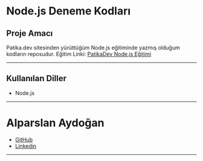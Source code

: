 
# Node.js Deneme Kodları
## Proje Amacı
Patika.dev sitesinden yürüttüğüm Node.js eğitiminde yazmış olduğum kodların reposudur.
Eğitim Linki: [PatikaDev Node.js Eğitimi](https://app.patika.dev/courses/nodejs)
*** 

## Kullanılan Diller
- Node.js
***

# Alparslan Aydoğan
- [GitHub](https://github.com/Alparslan524?tab=repositories)
- [Linkedin](https://www.linkedin.com/in/alparslan-aydoğan-6038771bb/)
***
